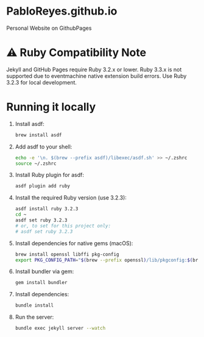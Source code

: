 PabloReyes.github.io
====================

Personal Website on GithubPages

# ⚠️ Ruby Compatibility Note
Jekyll and GitHub Pages require Ruby 3.2.x or lower. Ruby 3.3.x is not supported due to eventmachine native extension build errors. Use Ruby 3.2.3 for local development.

# Running it locally
1. Install asdf:
   ```bash
   brew install asdf
   ```

2. Add asdf to your shell:
   ```bash
   echo -e '\n. $(brew --prefix asdf)/libexec/asdf.sh' >> ~/.zshrc
   source ~/.zshrc
   ```

3. Install Ruby plugin for asdf:
   ```bash
   asdf plugin add ruby
   ```

4. Install the required Ruby version (use 3.2.3):
   ```bash
   asdf install ruby 3.2.3
   cd ~
   asdf set ruby 3.2.3
   # or, to set for this project only:
   # asdf set ruby 3.2.3
   ```

5. Install dependencies for native gems (macOS):
   ```bash
   brew install openssl libffi pkg-config
   export PKG_CONFIG_PATH="$(brew --prefix openssl)/lib/pkgconfig:$(brew --prefix libffi)/lib/pkgconfig"
   ```

6. Install bundler via gem:
   ```bash
   gem install bundler
   ```

7. Install dependencies:
   ```bash
   bundle install
   ```

8. Run the server:
   ```bash
   bundle exec jekyll server --watch
   ```
